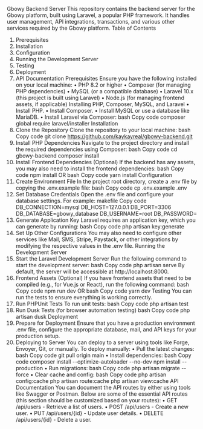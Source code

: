 Gbowy Backend Server
This repository contains the backend server for the Gbowy platform, built using Laravel, a popular PHP framework. It handles user management, API integrations, transactions, and various other services required by the Gbowy platform.
Table of Contents

1. Prerequisites
2. Installation
3. Configuration
4. Running the Development Server
5. Testing
6. Deployment
7. API Documentation
   Prerequisites
   Ensure you have the following installed on your local machine:
   • PHP 8.2 or higher
   • Composer (for managing PHP dependencies)
   • MySQL (or a compatible database)
   • Laravel 10.x (this project is built using Laravel)
   • Node.js (for managing frontend assets, if applicable)
   Installing PHP, Composer, MySQL, and Laravel
   • Install PHP.
   • Install Composer.
   • Install MySQL or use a database like MariaDB.
   • Install Laravel via Composer:
   bash
   Copy code
   composer global require laravel/installer
   Installation
8. Clone the Repository
   Clone the repository to your local machine:
   bash
   Copy code
   git clone https://github.com/kaykayreal/gbowy-backend.git
9. Install PHP Dependencies
   Navigate to the project directory and install the required dependencies using Composer:
   bash
   Copy code
   cd gbowy-backend
   composer install
10. Install Frontend Dependencies (Optional)
    If the backend has any assets, you may also need to install the frontend dependencies:
    bash
    Copy code
    npm install
    OR
    bash
    Copy code
    yarn install
    Configuration
11. Create Environment File
    In the project root directory, create a .env file by copying the .env.example file:
    bash
    Copy code
    cp .env.example .env
12. Set Database Credentials
    Open the .env file and configure your database settings. For example:
    makefile
    Copy code
    DB_CONNECTION=mysql
    DB_HOST=127.0.0.1
    DB_PORT=3306
    DB_DATABASE=gbowy_database
    DB_USERNAME=root
    DB_PASSWORD=
13. Generate Application Key
    Laravel requires an application key, which you can generate by running:
    bash
    Copy code
    php artisan key:generate
14. Set Up Other Configurations
    You may also need to configure other services like Mail, SMS, Stripe, Paystack, or other integrations by modifying the respective values in the .env file.
    Running the Development Server
15. Start the Laravel Development Server
    Run the following command to start the development server:
    bash
    Copy code
    php artisan serve
    By default, the server will be accessible at http://localhost:8000.
16. Frontend Assets (Optional)
    If you have frontend assets that need to be compiled (e.g., for Vue.js or React), run the following command:
    bash
    Copy code
    npm run dev
    OR
    bash
    Copy code
    yarn dev
    Testing
    You can run the tests to ensure everything is working correctly.
17. Run PHPUnit Tests
    To run unit tests:
    bash
    Copy code
    php artisan test
18. Run Dusk Tests (for browser automation testing)
    bash
    Copy code
    php artisan dusk
    Deployment
19. Prepare for Deployment
    Ensure that you have a production environment .env file, configure the appropriate database, mail, and API keys for your production setup.
20. Deploying to Server
    You can deploy to a server using tools like Forge, Envoyer, Git, or manually. To deploy manually:
    • Pull the latest changes:
    bash
    Copy code
    git pull origin main
    • Install dependencies:
    bash
    Copy code
    composer install --optimize-autoloader --no-dev
    npm install --production
    • Run migrations:
    bash
    Copy code
    php artisan migrate --force
    • Clear cache and config:
    bash
    Copy code
    php artisan config:cache
    php artisan route:cache
    php artisan view:cache
    API Documentation
    You can document the API routes by either using tools like Swagger or Postman. Below are some of the essential API routes (this section should be customized based on your routes):
    • GET /api/users - Retrieve a list of users.
    • POST /api/users - Create a new user.
    • PUT /api/users/{id} - Update user details.
    • DELETE /api/users/{id} - Delete a user.
